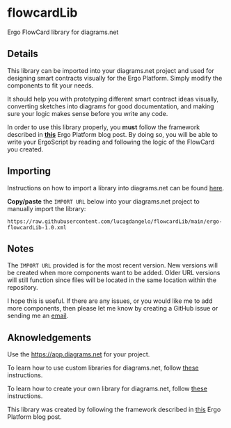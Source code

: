 # flowcardLib
Ergo FlowCard library for diagrams.net

## Details
This library can be imported into your diagrams.net project and used for designing smart contracts visually for the Ergo Platform. Simply modify the components to fit your needs.

It should help you with prototyping different smart contract ideas visually, converting sketches into diagrams for good documentation, and making sure your logic makes sense before you write any code. 

In order to use this library properly, you **must** follow the framework described in [**this**](https://ergoplatform.org/en/blog/2020_04_29_flow_cards/) Ergo Platform blog post. By doing so, you will be able to write your ErgoScript by reading and following the logic of the FlowCard you created.

## Importing
Instructions on how to import a library into diagrams.net can be found [here](https://www.diagrams.net/blog/custom-libraries).

**Copy/paste** the `IMPORT URL` below into your diagrams.net project to manually import the library:

`https://raw.githubusercontent.com/lucagdangelo/flowcardLib/main/ergo-flowcardLib-1.0.xml`

## Notes
The `IMPORT URL` provided is for the most recent version. New versions will be created when more components want to be added. Older URL versions will still function since files will be located in the same location within the repository.

I hope this is useful. If there are any issues, or you would like me to add more components, then please let me know by creating a GitHub issue or sending me an [email](ldgaetano@protonmail.com).

## Aknowledgements
Use the <https://app.diagrams.net> for your project.

To learn how to use custom libraries for diagrams.net, follow [these](https://www.diagrams.net/blog/custom-libraries) instructions.

To learn how to create your own library for diagrams.net, follow [these](https://jgraph.github.io/drawio-libs/) instructions.

This library was created by following the framework described in [this](https://ergoplatform.org/en/blog/2020_04_29_flow_cards/) Ergo Platform blog post.
